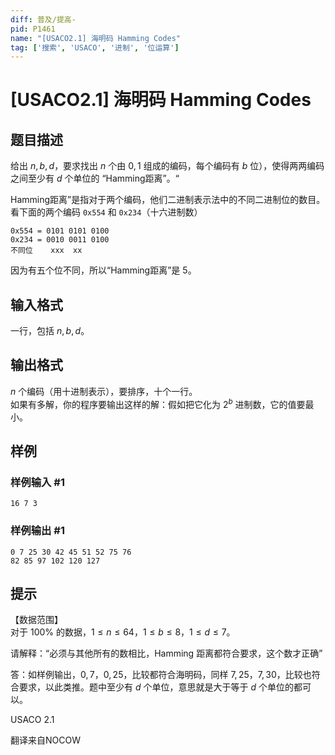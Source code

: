 ```yaml
---
diff: 普及/提高-
pid: P1461
name: "[USACO2.1] 海明码 Hamming Codes"
tag: ['搜索', 'USACO', '进制', '位运算']
---
```

# [USACO2.1] 海明码 Hamming Codes
## 题目描述

给出 $n,b,d$，要求找出 $n$ 个由 $0,1$ 组成的编码，每个编码有 $b$ 位），使得两两编码之间至少有 $d$ 个单位的 “Hamming距离”。“  

Hamming距离”是指对于两个编码，他们二进制表示法中的不同二进制位的数目。看下面的两个编码 `0x554` 和 `0x234`（十六进制数）

```
0x554 = 0101 0101 0100
0x234 = 0010 0011 0100
不同位    xxx  xx
```

因为有五个位不同，所以“Hamming距离”是 $5$。

## 输入格式

一行，包括 $n,b,d$。

## 输出格式

$n$ 个编码（用十进制表示），要排序，十个一行。  
如果有多解，你的程序要输出这样的解：假如把它化为 $2^b$ 进制数，它的值要最小。

## 样例

### 样例输入 #1
```
16 7 3
```
### 样例输出 #1
```
0 7 25 30 42 45 51 52 75 76
82 85 97 102 120 127
```
## 提示

【数据范围】  
对于 $100\%$ 的数据，$1\le n \le 64$，$1\le b \le 8$，$1\le d \le 7$。

请解释：“必须与其他所有的数相比，Hamming 距离都符合要求，这个数才正确”

答：如样例输出，$0,7$，$0,25$，比较都符合海明码，同样 $7,25$，$7,30$，比较也符合要求，以此类推。题中至少有 $d$ 个单位，意思就是大于等于 $d$ 个单位的都可以。


USACO 2.1

翻译来自NOCOW

